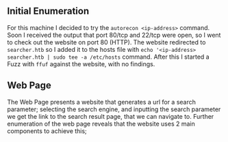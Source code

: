 ## Initial Enumeration

For this machine I decided to try the `autorecon <ip-address>` command.
Soon I received the output that port 80/tcp and 22/tcp were open, so I went to check out the website on port 80 (HTTP).
The website redirected to `searcher.htb` so I added it to the hosts file with `echo '<ip-address> searcher.htb | sudo tee -a /etc/hosts` command.
After this I started a Fuzz with `ffuf` against the website, with no findings.
## Web Page
The Web Page presents a website that generates a url for a search parameter; selecting the search engine, and inputting the search parameter we get the link to the search result page, that we can navigate to.
Further enumeration of the web page reveals that the website uses 2 main components to achieve this; 